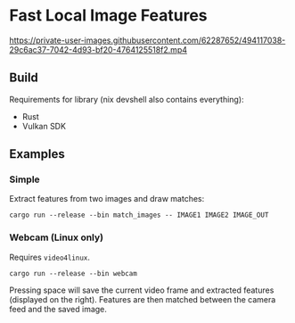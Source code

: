 # Fast Local Image Features
https://private-user-images.githubusercontent.com/62287652/494117038-29c6ac37-7042-4d93-bf20-4764125518f2.mp4

## Build

Requirements for library (nix devshell also contains everything):

 - Rust
 - Vulkan SDK


## Examples

### Simple

Extract features from two images and draw matches:

`cargo run --release --bin match_images -- IMAGE1 IMAGE2 IMAGE_OUT`

### Webcam (Linux only)

Requires `video4linux`. 

`cargo run --release --bin webcam`

Pressing space will save the current video frame and extracted features (displayed on the right). Features are then matched between the camera feed and the saved image.
